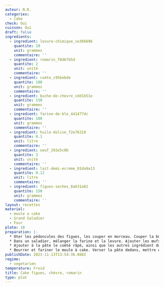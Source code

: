 ```yaml
---
auteur: N.R.
categories:
  - Cake
check: Oui
cuisson: Oui
draft: false
ingredients:
  - ingredient: levure-chimique_ce366696
    quantite: 10
    unit: grammes
    commentaire: ''
  - ingredient: romarin_f0d67b5d
    quantite: 2
    unit: unité
    commentaire: ''
  - ingredient: comte_c95bebde
    quantite: 100
    unit: grammes
    commentaire: ''
  - ingredient: buche-de-chevre_cdd1b51e
    quantite: 150
    unit: grammes
    commentaire: ''
  - ingredient: farine-de-ble_441477dc
    quantite: 180
    unit: grammes
    commentaire: ''
  - ingredient: huile-dolive_f2e76310
    quantite: 0.1
    unit: litre
    commentaire: ''
  - ingredient: oeuf_292e5c0b
    quantite: 3
    unit: unité
    commentaire: ''
  - ingredient: lait-demi-ecreme_81da9a13
    quantite: 0.12
    unit: litre
    commentaire: ''
  - ingredient: figues-seches_8a631a82
    quantite: 150
    unit: grammes
    commentaire: ''
layout: recettes
materiel:
  - moule a cake
  - Grand Saladier
  - Four
plate: 10
preparation: |-
  * Oter les pédoncules des figues, les couper en morceau. Couper la bûche de chèvre en dés, hacher le romarin.
  * Dans un saladier, mélanger la farine et la levure. Ajouter les œufs, bien mélanger, avec une spatule en bois. Ajouter le lait, petit à petit, bien mélanger régulièrement. Passer au fouet si il y a tout de même des grumeaux. Ajouter l'huile, bien mélanger.
  * Ajouter à la pâte le comté râpé, ainsi que les autres ingrédient du cake, mélanger. Saler au goût
  * Beurrer et fariner le moule à cake. Verser la pâte dedans, mettre environ 45min au four préchauffé à 180°C. Vérifier la cuisson à la fin en plantant une lame de couteau dans le cake.
publishDate: 2023-11-13T13:54:36.088Z
regime:
  - vegetarien
temperature: Froid
title: Cake figues, chèvre, romarin
type: plat
---
```

